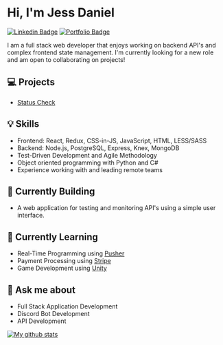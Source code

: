 # Hi, I'm Jess Daniel

[![Linkedin Badge](https://img.shields.io/badge/-LinkedIn-blue?style=flat-square&logo=Linkedin&logoColor=white&link=https://www.linkedin.com/in/jess-daniel/)](https://www.linkedin.com/in/jess-daniel/) [![Portfolio Badge](https://img.shields.io/badge/Portfolio-success)](https://www.michaeljdaniel.com)

I am a full stack web developer that enjoys working on backend API's and complex frontend state management. I'm currently looking for a new role and am open to collaborating on projects!

## 💻 Projects

- [Status Check](https://status-check-fe.vercel.app/)

## 💡 Skills

- Frontend: React, Redux, CSS-in-JS, JavaScript, HTML, LESS/SASS
- Backend: Node.js, PostgreSQL, Express, Knex, MongoDB
- Test-Driven Development and Agile Methodology
- Object oriented programming with Python and C#
- Experience working with and leading remote teams

## 👷 Currently Building

- A web application for testing and monitoring API's using a simple user interface.

## 🏫 Currently Learning

- Real-Time Programming using [Pusher](https://pusher.com/)
- Payment Processing using [Stripe](https://stripe.com/)
- Game Development using [Unity](https://unity.com)

## 💬 Ask me about

- Full Stack Application Development
- Discord Bot Development
- API Development

[![My github stats](https://github-readme-stats.vercel.app/api?username=jess-daniel&show_icons=true&theme=cobalt&hide=stars,issues)](https://github.com/jess-daniel/github-readme-stats)

<!--
**jess-daniel/jess-daniel** is a ✨ _special_ ✨ repository because its `README.md` (this file) appears on your GitHub profile.

Here are some ideas to get you started:

- 🔭 I’m currently working on ...
- 🌱 I’m currently learning ...
- 👯 I’m looking to collaborate on ...
- 🤔 I’m looking for help with ...
- 💬 Ask me about ...
- 📫 How to reach me: ...
- 😄 Pronouns: ...
- ⚡ Fun fact: ...
-->
